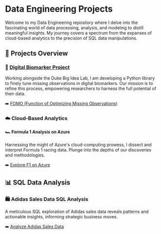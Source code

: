 # Data Engineering Projects 

Welcome to my Data Engineering repository where I delve into the fascinating world of data processing, analysis, and modeling to distill meaningful insights. My journey covers a spectrum from the expanses of cloud-based analytics to the precision of SQL data manipulations.

## 📂 Projects Overview

### 🚀 [Digital Biomarker Project](https://dbdp.org/about)

Working alongside the Duke Big Idea Lab, I am developing a Python library to finely tune missing observations in digital biomarkers. Our mission is to refine this process, empowering researchers to harness the full potential of their data.

➡️ [FOMO (Function of Optimizing Missing Observations)](https://github.com/DigitalBiomarkerDiscoveryPipeline/FOMO)

### ☁️ Cloud-Based Analytics
#### 🏎️ Formula 1 Analysis on Azure

Harnessing the might of Azure's cloud-computing prowess, I dissect and interpret Formula 1 racing data. Plunge into the depths of our discoveries and methodologies.

➡️ [Explore F1 on Azure](#link-to-cloud-project)

## 📊 SQL Data Analysis
### 🛍️ Adidas Sales Data SQL Analysis

A meticulous SQL exploration of Adidas sales data reveals patterns and actionable insights, informing strategic business moves.

➡️ [Analyze Adidas Sales Data](#link-to-SQL-analysis-repo)
